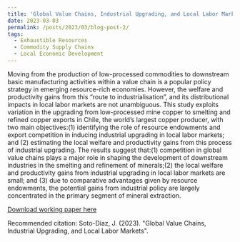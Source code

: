 ```yaml
---
title: 'Global Value Chains, Industrial Upgrading, and Local Labor Markets'
date: 2023-03-03
permalink: /posts/2023/03/blog-post-2/
tags:
  - Exhaustible Resources
  - Commodity Supply Chains
  - Local Economic Development
---
```


Moving from the production of low-processed commodities to downstream basic manufacturing activities within a value chain is a popular policy strategy in emerging resource-rich economies. However, the welfare and productivity gains from this “route to industrialisation”, and its distributional impacts in local labor markets are not unambiguous. This study exploits variation in the upgrading from low-processed mine copper to smelting and refined copper exports in Chile, the world’s largest copper producer, with two main objectives:(1) identifying the role of resource endowments and export competition in inducing industrial upgrading in local labor markets; and (2) estimating the local welfare and productivity gains from this process of industrial upgrading. The results suggest that:(1) competition in global value chains plays a major role in shaping the development of downstream industries in the smelting and refinement of minerals;(2) the local welfare and productivity gains from industrial upgrading in local labor markets are small; and (3) due to comparative advantages given by resource endowments, the potential gains from industrial policy are largely concentrated in the primary segment of mineral extraction.

[Download working paper here](https://papers.ssrn.com/sol3/papers.cfm?abstract_id=4606246)

Recommended citation: Soto-Diaz, J. (2023). "Global Value Chains, Industrial Upgrading, and Local Labor Markets". 




